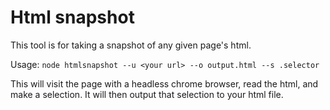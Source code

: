 # Html snapshot

This tool is for taking a snapshot of any given page's html.

Usage:
`node htmlsnapshot --u <your url> --o output.html --s .selector`

This will visit the page with a headless chrome browser, read the html, and make a selection. It will then output that selection to your html file. 


